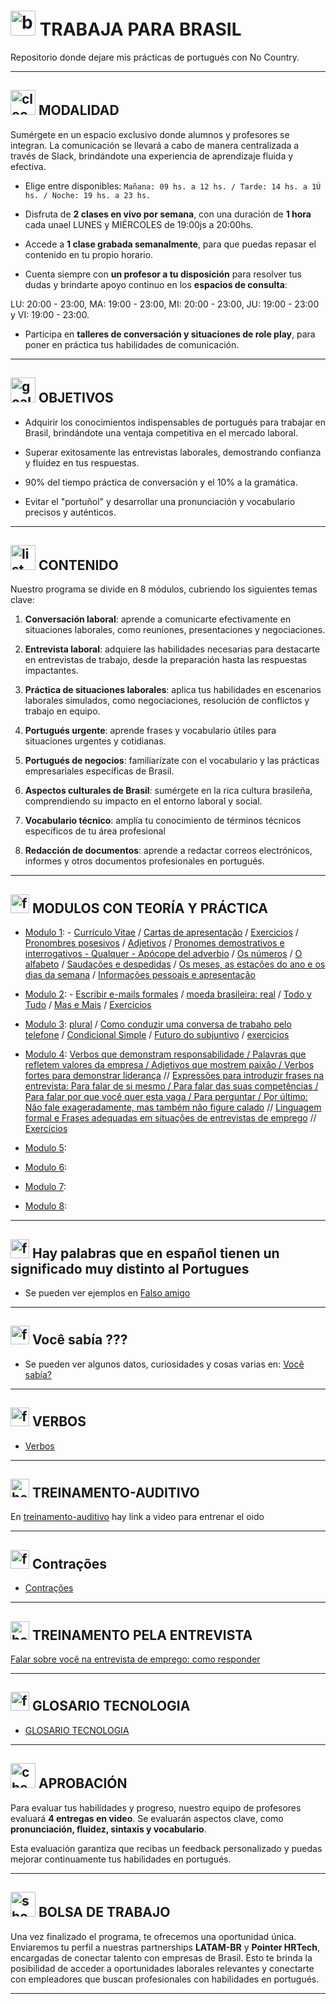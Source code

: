 # <img width="40" height="40" src="https://img.icons8.com/fluency/40/brazil.png" alt="brazil"/> TRABAJA PARA BRASIL

Repositorio donde dejare mis prácticas de portugués con No Country.

---

## <img width="40" height="40" src="https://img.icons8.com/dusk/40/clock--v1.png" alt="clock--v1"/> MODALIDAD

Sumérgete en un espacio exclusivo donde alumnos y profesores se integran. La comunicación se llevará a cabo de manera centralizada a través de Slack, brindándote una experiencia de aprendizaje fluida y efectiva.

- Elige entre disponibles: ```Mañana: 09 hs. a 12 hs. / Tarde: 14 hs. a 1Ú hs. / Noche: 19 hs. a 23 hs.```

- Disfruta de **2 clases en vivo por semana**, con una duración de **1 hora** cada unael LUNES y MIÉRCOLES de 19:00js a 20:00hs.

- Accede a **1 clase grabada semanalmente**, para que puedas repasar el contenido en tu propio horario.

- Cuenta siempre con **un profesor a tu disposición** para resolver tus dudas y brindarte apoyo continuo en los **espacios de consulta**:

LU: 20:00 - 23:00, MA: 19:00 - 23:00, MI: 20:00 - 23:00, JU: 19:00 - 23:00 y VI: 19:00 - 23:00.

- Participa en **talleres de conversación y situaciones de role play**, para poner en práctica tus habilidades de comunicación.

---

## <img width="40" height="40" src="https://img.icons8.com/color/40/goal--v1.png" alt="goal--v1"/> OBJETIVOS


- Adquirir los conocimientos indispensables de portugués para trabajar en Brasil, brindándote una ventaja competitiva en el mercado laboral.

- Superar exitosamente las entrevistas laborales, demostrando confianza y fluidez en tus respuestas.

- 90% del tiempo práctica de conversación y el 10% a la gramática.

- Evitar el "portuñol" y desarrollar una pronunciación y vocabulario precisos y auténticos.

---

## <img width="40" height="40" src="https://img.icons8.com/bubbles/40/list.png" alt="list"/> CONTENIDO

Nuestro programa se divide en 8 módulos, cubriendo los siguientes temas clave:

1. **Conversación laboral**: aprende a comunicarte efectivamente en situaciones laborales, como reuniones, presentaciones y negociaciones.

2. **Entrevista laboral**:  adquiere las habilidades necesarias para destacarte en entrevistas de trabajo, desde la preparación hasta las respuestas impactantes.

3.  **Práctica de situaciones laborales**: aplica tus habilidades en escenarios laborales simulados, como negociaciones,
resolución de conflictos y trabajo en equipo.

4. **Portugués urgente**: aprende frases y vocabulario útiles para situaciones urgentes y cotidianas.

5. **Portugués de negocios**: familiarízate con el vocabulario y las prácticas empresariales específicas de Brasil.

6. **Aspectos culturales de Brasil**: sumérgete en la rica cultura brasileña, comprendiendo su impacto en el entorno laboral
y social.

7. **Vocabulario técnico**: amplía tu conocimiento de términos técnicos específicos de tu área profesional

8. **Redacción de documentos**: aprende a redactar correos electrónicos, informes y otros documentos profesionales en portugués.

---

## <img width="30" height="30" src="https://img.icons8.com/nolan/30/form.png" alt="form"/> MODULOS CON TEORÍA Y PRÁCTICA

- [Modulo 1](https://github.com/eugenia1984/trabajaParaBrasil/blob/main/modulo1/README.md): - [Currículo Vitae](https://github.com/eugenia1984/trabajaParaBrasil/blob/main/modulo1/curriculo-vitae.md) / [Cartas de apresentação](https://github.com/eugenia1984/trabajaParaBrasil/blob/main/modulo1/cartas_de_apresentacao.md) /  [Exercicios](https://github.com/eugenia1984/trabajaParaBrasil/blob/main/modulo1/exercicios.md) / [Pronombres posesivos](https://github.com/eugenia1984/trabajaParaBrasil/blob/main/modulo1/pronomes_posesivos.md) / [Adjetivos](https://github.com/eugenia1984/trabajaParaBrasil/blob/main/modulo1/adjetivos.md) / [Pronomes demostrativos e interrogativos - Qualquer - Apócope del adverbio](https://github.com/eugenia1984/trabajaParaBrasil/blob/main/modulo1/pronomes_demonstrativos_interrogativos_apocope_del_adverbio.md) / [Os números](https://github.com/eugenia1984/trabajaParaBrasil/blob/main/modulo1/numeros.md) / [O alfabeto](https://github.com/eugenia1984/trabajaParaBrasil/blob/main/modulo1/o-alfabeto.md) / [Saudações e despedidas](https://github.com/eugenia1984/trabajaParaBrasil/blob/main/modulo1/saludos_despedidas.md) / [Os meses, as estações do ano e os dias da semana](https://github.com/eugenia1984/trabajaParaBrasil/blob/main/modulo1/meses_estaciones_dias_da_semana.md) / [Informações pessoais e apresentação](https://github.com/eugenia1984/trabajaParaBrasil/blob/main/modulo1/informacion_personal_presentacion.md)
  

- [Modulo 2](https://github.com/eugenia1984/trabajaParaBrasil/blob/main/modulo2/README.md): - [Escribir e-mails formales](https://github.com/eugenia1984/trabajaParaBrasil/blob/main/modulo2/escribir_e-mails_formales.md) / [ moeda brasileira: real](https://github.com/eugenia1984/trabajaParaBrasil/blob/main/modulo2/a_moeda_brasileira.md) /  [Todo y Tudo](https://github.com/eugenia1984/trabajaParaBrasil/blob/main/modulo2/tudo_todo.md) / [Mas e Mais](https://github.com/eugenia1984/trabajaParaBrasil/blob/main/modulo2/mas_mais.md) / [Exercicios](https://github.com/eugenia1984/trabajaParaBrasil/blob/main/modulo2/exercicios.md)

- [Modulo 3](https://github.com/eugenia1984/trabajaParaBrasil/tree/main/modulo3):  [plural](https://github.com/eugenia1984/trabajaParaBrasil/blob/main/modulo3/plural.md) / [Como conduzir uma conversa de trabaho pelo telefone](https://github.com/eugenia1984/trabajaParaBrasil/blob/main/modulo3/converza_telefone.md) / [Condicional Simple](https://github.com/eugenia1984/trabajaParaBrasil/blob/main/modulo3/condicional_simple.md) /  [Futuro do subjuntivo](https://github.com/eugenia1984/trabajaParaBrasil/blob/main/modulo3/futuro_do_subjuntivo.md) /  [exercicios](https://github.com/eugenia1984/trabajaParaBrasil/blob/main/modulo3/exercicios.md)

- [Modulo 4](https://github.com/eugenia1984/trabajaParaBrasil/tree/main/modulo4):  [Verbos que demonstram responsabilidade / Palavras que refletem valores da empresa / Adjetivos que mostrem paixão / Verbos fortes para demonstrar liderança](https://github.com/eugenia1984/trabajaParaBrasil/blob/main/modulo4/tema1.md) // [Expressões para introduzir frases na entrevista: Para falar de si mesmo / Para falar das suas competências / Para falar por que você quer esta vaga / Para perguntar / Por último: Não fale exageradamente, mas também não figure calado](https://github.com/eugenia1984/trabajaParaBrasil/blob/main/modulo4/tema2.md)  // [Linguagem formal e Frases adequadas em situações de entrevistas de emprego](https://github.com/eugenia1984/trabajaParaBrasil/blob/main/modulo4/tema3.md)  // [Exercícios](https://github.com/eugenia1984/trabajaParaBrasil/blob/main/modulo4/tema4.md) 

- [Modulo 5](https://github.com/eugenia1984/trabajaParaBrasil/tree/main/modulo5): 

- [Modulo 6](https://github.com/eugenia1984/trabajaParaBrasil/tree/main/modulo6): 

- [Modulo 7](https://github.com/eugenia1984/trabajaParaBrasil/tree/main/modulo7): 

- [Modulo 8](https://github.com/eugenia1984/trabajaParaBrasil/tree/main/modulo8): 

---

## <img width="30" height="30" src="https://img.icons8.com/nolan/30/form.png" alt="form"/> Hay palabras que en español tienen un significado muy distinto al Portugues

- Se pueden ver ejemplos en [Falso amigo](https://github.com/eugenia1984/trabajaParaBrasil/blob/main/falso_amigo.md)

---

## <img width="30" height="30" src="https://img.icons8.com/nolan/30/form.png" alt="form"/> Você sabía ???

- Se pueden ver algunos datos, curiosidades y cosas varias en: [Você sabía?](https://github.com/eugenia1984/trabajaParaBrasil/blob/main/voce_sabia.md)

---

## <img width="30" height="30" src="https://img.icons8.com/nolan/30/form.png" alt="form"/> VERBOS

- [Verbos](https://github.com/eugenia1984/trabajaParaBrasil/blob/main/verbos.md)

---

## <img width="30" height="30" src="https://img.icons8.com/color/30/hearing.png" alt="hearing"/> TREINAMENTO-AUDITIVO

En [treinamento-auditivo](https://github.com/eugenia1984/trabajaParaBrasil/blob/main/treinamento-auditivo.md) hay link a video para entrenar el oido

---
## <img width="30" height="30" src="https://img.icons8.com/nolan/30/form.png" alt="form"/> Contrações

- [Contrações](https://github.com/eugenia1984/trabajaParaBrasil/blob/main/contracoes.md)

---

## <img width="30" height="30" src="https://img.icons8.com/color/30/hearing.png" alt="hearing"/> TREINAMENTO PELA ENTREVISTA

[Falar sobre você na entrevista de emprego: como responder](https://github.com/eugenia1984/trabajaParaBrasil/blob/main/treinamento_pela_entrevista.md)

---

## <img width="30" height="30" src="https://img.icons8.com/nolan/30/form.png" alt="form"/> GLOSARIO TECNOLOGIA

- [GLOSARIO TECNOLOGIA](https://github.com/eugenia1984/trabajaParaBrasil/blob/main/glosario_tecnologia.md)
  
---

## <img width="40" height="40" src="https://img.icons8.com/emoji/40/check-mark-button-emoji.png" alt="check-mark-button-emoji"/> APROBACIÓN

Para evaluar tus habilidades y progreso, nuestro equipo de profesores evaluará **4 entregas en video**. Se evaluarán
aspectos clave, como **pronunciación, fluidez, sintaxis y vocabulario**.

Esta evaluación garantiza que recibas un feedback personalizado y puedas mejorar continuamente tus habilidades en portugués.

---

## <img width="40" height="40" src="https://img.icons8.com/color/40/shopping-bag--v1.png" alt="shopping-bag--v1"/> BOLSA DE TRABAJO 

Una vez finalizado el programa, te ofrecemos una oportunidad única. Enviaremos tu perfil a nuestras partnerships **LATAM-BR** y **Pointer HRTech**,  encargadas de conectar talento con empresas de Brasil. Esto te brinda la posibilidad de acceder a oportunidades laborales relevantes y conectarte con empleadores que buscan profesionales con habilidades en portugués.


---
